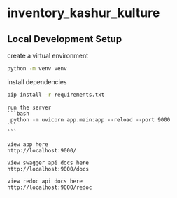 # inventory_kashur_kulture

## Local Development Setup

create a virtual environment

```bash
python -m venv venv
```

install dependencies

```bash
pip install -r requirements.txt
```

````
run the server
```bash
 python -m uvicorn app.main:app --reload --port 9000
```
```

view app here
http://localhost:9000/

view swagger api docs here
http://localhost:9000/docs

view redoc api docs here
http://localhost:9000/redoc
````
